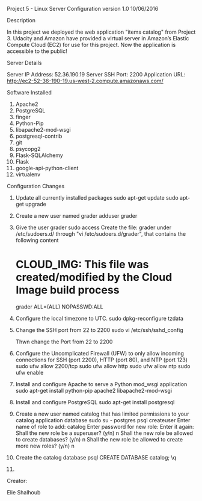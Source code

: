 Project 5 - Linux Server Configuration version 1.0 10/06/2016

Description

In this project we deployed the web application "items catalog" from Project 3. 
Udacity and Amazon have provided a virtual server in Amazon’s Elastic Compute Cloud (EC2) for use for this project. 
Now the application is  accessible to the public!

Server Details

Server IP Address: 52.36.190.19
Server SSH Port: 2200
Application URL: http://ec2-52-36-190-19.us-west-2.compute.amazonaws.com/

Software Installed
1) Apache2
2) PostgreSQL
3) finger
4) Python-Pip
5) libapache2-mod-wsgi
6) postgresql-contrib
7) git
8) psycopg2
9) Flask-SQLAlchemy
10) Flask
11) google-api-python-client
12) virtualenv

Configuration Changes
1) Update all currently installed packages
	sudo apt-get update
	sudo apt-get upgrade

2) Create a new user named grader
	adduser grader

3) Give the user grader sudo access
	Create the file: grader under /etc/sudoers.d/ through "vi /etc/sudoers.d/grader", that contains the following content 

	# CLOUD_IMG: This file was created/modified by the Cloud Image build process
	grader ALL=(ALL) NOPASSWD:ALL

4) Configure the local timezone to UTC.
	sudo dpkg-reconfigure tzdata

5) Change the SSH port from 22 to 2200
	sudo vi /etc/ssh/sshd_config
	
	Thwn change the Port from 22 to 2200

6) Configure the Uncomplicated Firewall (UFW) to only allow incoming connections for SSH (port 2200), HTTP (port 80), and NTP (port 123)
	sudo ufw allow 2200/tcp
	sudo ufw allow http
	sudo ufw allow ntp
	sudo ufw enable

7) Install and configure Apache to serve a Python mod_wsgi application
	sudo apt-get install python-pip apache2 libapache2-mod-wsgi

8) Install and configure PostgreSQL
	sudo apt-get install postgresql

9) Create a new user named catalog that has limited permissions to your catalog application database
	sudo su - postgres
	psql
	createuser
	Enter name of role to add: catalog
	Enter password for new role:
	Enter it again:
	Shall the new role be a superuser? (y/n) n
	Shall the new role be allowed to create databases? (y/n) n
	Shall the new role be allowed to create more new roles? (y/n) n

10) Create the catalog database
	psql
	CREATE DATABASE catalog;
	\q

11) 




		
	

Creator:

Elie Shalhoub
